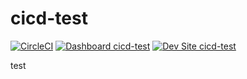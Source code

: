 # cicd-test

[![CircleCI](https://circleci.com/gh/scotthorn/cicd-test.svg?style=shield)](https://circleci.com/gh/scotthorn/cicd-test)
[![Dashboard cicd-test](https://img.shields.io/badge/dashboard-cicd_test-yellow.svg)](https://dashboard.pantheon.io/sites/2590dc6b-f04e-4dad-b4fa-141b937e69d8#dev/code)
[![Dev Site cicd-test](https://img.shields.io/badge/site-cicd_test-blue.svg)](http://dev-cicd-test.pantheonsite.io/)

test
